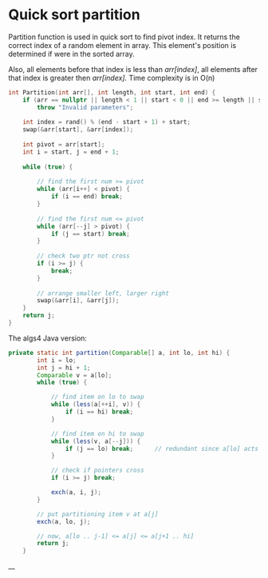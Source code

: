 # Quick sort partition

Partition function is used in quick sort to find pivot index. It returns the correct index of a random element in array. This element's position is determined if were in the sorted array.&#x20;

Also, all elements before that index is less than _arr\[index]_, all elements after that index is greater then _arr\[index]._ Time complexity is in O(n)

```cpp
int Partition(int arr[], int length, int start, int end) {    
    if (arr == nullptr || length < 1 || start < 0 || end >= length || start > end)
        throw "Invalid parameters";
    
    int index = rand() % (end - start + 1) + start;
    swap(&arr[start], &arr[index]);
    
    int pivot = arr[start];
    int i = start, j = end + 1;
    
    while (true) {
        
        // find the first num >= pivot
        while (arr[i++] < pivot) {
            if (i == end) break;
        }
        
        // find the first num <= pivot
        while (arr[--j] > pivot) {
            if (j == start) break;
        }
        
        // check two ptr not cross
        if (i >= j) {
            break;
        }
        
        // arrange smaller left, larger right
        swap(&arr[i], &arr[j]);
    }
    return j;    
}
```

The algs4 Java version:

```java
private static int partition(Comparable[] a, int lo, int hi) {
        int i = lo;
        int j = hi + 1;
        Comparable v = a[lo];
        while (true) {

            // find item on lo to swap
            while (less(a[++i], v)) {
                if (i == hi) break;
            }

            // find item on hi to swap
            while (less(v, a[--j])) {
                if (j == lo) break;      // redundant since a[lo] acts as sentinel
            }

            // check if pointers cross
            if (i >= j) break;

            exch(a, i, j);
        }

        // put partitioning item v at a[j]
        exch(a, lo, j);

        // now, a[lo .. j-1] <= a[j] <= a[j+1 .. hi]
        return j;
    }
```



__
